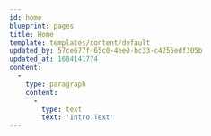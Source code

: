 ```yaml
---
id: home
blueprint: pages
title: Home
template: templates/content/default
updated_by: 57ce677f-65c0-4ee0-bc33-c4255edf305b
updated_at: 1684141774
content:
  -
    type: paragraph
    content:
      -
        type: text
        text: 'Intro Text'
---
```

